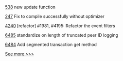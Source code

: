 
[538](https://github.com/hyperledger-labs/fabric-token-sdk/pull/538) new update function

[247](https://github.com/hyperledger-labs/yui-ibc-solidity/pull/247) Fix to compile successfully without optimizer

[4240](https://github.com/hyperledger/iroha/pull/4240) [refactor] #1981, #4195: Refactor the event filters

[6485](https://github.com/hyperledger/besu/pull/6485) standardize on length of truncated peer ID logging

[6484](https://github.com/hyperledger/besu/pull/6484) Add segmented transaction get method


[See more >>>](https://start-here.hyperledger.org/pull-requests)
